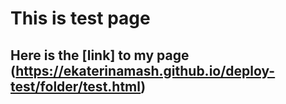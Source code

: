 # This is test page
## Here is the [link] to my page (https://ekaterinamash.github.io/deploy-test/folder/test.html)
